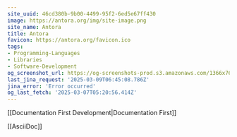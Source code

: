 ```yaml
---
site_uuid: 46cd380b-9b00-4499-95f2-6ed5e67ff430
image: https://antora.org/img/site-image.png
site_name: Antora
title: Antora
favicon: https://antora.org/favicon.ico
tags:
- Programming-Languages
- Libraries
- Software-Development
og_screenshot_url: https://og-screenshots-prod.s3.amazonaws.com/1366x768/80/false/de35d8d32628c5725b1ffe407b7e2248d13ee31bc6f83cff8c70fa823ad3c742.jpeg
last_jina_request: '2025-03-09T06:45:08.786Z'
jina_error: 'Error occurred'
og_last_fetch: '2025-03-07T05:20:56.414Z'
---
```


[[Documentation First Development|Documentation First]]

[[AsciiDoc]]
